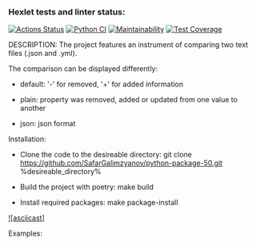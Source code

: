 ### Hexlet tests and linter status:
[![Actions Status](https://github.com/SafarGalimzyanov/python-project-50/workflows/hexlet-check/badge.svg)](https://github.com/SafarGalimzyanov/python-project-50/actions)
[![Python CI](https://github.com/SafarGalimzyanov/python-project-50/actions/workflows/pyci.yml/badge.svg)](https://github.com/SafarGalimzyanov/python-project-50/actions/workflows/pyci.yml)
[![Maintainability](https://api.codeclimate.com/v1/badges/829ddc676d77254bc2e9/maintainability)](https://codeclimate.com/github/SafarGalimzyanov/python-project-50/maintainability)
[![Test Coverage](https://api.codeclimate.com/v1/badges/829ddc676d77254bc2e9/test_coverage)](https://codeclimate.com/github/SafarGalimzyanov/python-project-50/test_coverage)

DESCRIPTION:
The project features an instrument of comparing two text files (.json and .yml).

The comparison can be displayed differently:

 - default: '-' for removed, '+' for added information

 - plain: property was removed, added or updated from one value to another

 - json: json format


Installation:

 - Clone the code to the desireable directory:
 git clone https://github.com/SafarGalimzyanov/python-package-50.git %desireable_directory%

 - Build the project with poetry:
 make build

 - Install required packages:
 make package-install

 [![asciicast]]()


Examples:
